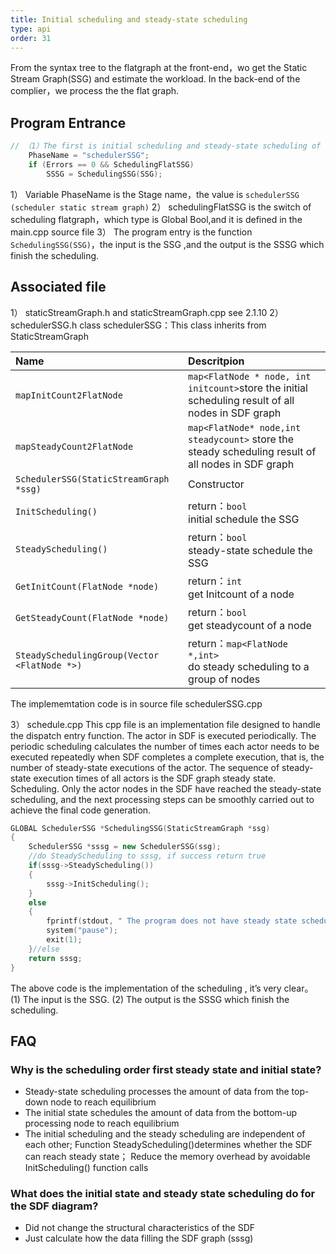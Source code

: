 ```yaml
---
title: Initial scheduling and steady-state scheduling
type: api
order: 31
---
```


From the syntax tree to the flatgraph at the front-end，wo get the Static Stream Graph(SSG) and estimate the workload. In the back-end of the complier，we process the the flat graph.

## Program Entrance

```c++
// （1）The first is initial scheduling and steady-state scheduling of the SSG， SSG is transformed form the syntax tree at step(10) in the front-end
	PhaseName = "schedulerSSG";
	if (Errors == 0 && SchedulingFlatSSG)
		SSSG = SchedulingSSG(SSG);

```
1）	Variable PhaseName is the Stage name，the value is `schedulerSSG (scheduler static stream graph)`
2）	schedulingFlatSSG is the switch of scheduling flatgraph，which type is Global Bool,and it is defined in the main.cpp source file
3）	The program entry is the function` SchedulingSSG(SSG)`，the input is the SSG ,and the output is the SSSG which finish the scheduling.

## Associated file

1）	staticStreamGraph.h and  staticStreamGraph.cpp  see 2.1.10
2）	schedulerSSG.h class schedulerSSG：This class inherits from StaticStreamGraph

|Name| Descritpion|
|:-|:-|
|`mapInitCount2FlatNode`	|`map<FlatNode * node, int initcount>`store the initial scheduling result of all nodes in SDF graph |
|`mapSteadyCount2FlatNode	`|`map<FlatNode* node,int steadycount>` store the steady scheduling result of all nodes in SDF graph|
|`SchedulerSSG(StaticStreamGraph *ssg)	`|Constructor|
|`InitScheduling()	`|return：`bool `<br>initial schedule the SSG|
|`SteadyScheduling()`	|return：`bool` <br>steady-state schedule the SSG|
|`GetInitCount(FlatNode *node)	`|return：`int `<br>get Initcount of a node|
|`GetSteadyCount(FlatNode *node)	`|return：`bool`<br>get steadycount of a node|
|`SteadySchedulingGroup(Vector <FlatNode *>)`	|return：`map<FlatNode *,int>`<br>do steady scheduling to a group of nodes|

The implememtation code is in source file schedulerSSG.cpp

3）	schedule.cpp
This cpp file is an implementation file designed to handle the dispatch entry function. The actor in SDF is executed periodically. The periodic scheduling calculates the number of times each actor needs to be executed repeatedly when SDF completes a complete execution, that is, the number of steady-state executions of the actor. The sequence of steady-state execution times of all actors is the SDF graph steady state. Scheduling. Only the actor nodes in the SDF have reached the steady-state scheduling, and the next processing steps can be smoothly carried out to achieve the final code generation.

```c++
GLOBAL SchedulerSSG *SchedulingSSG(StaticStreamGraph *ssg)
{
	SchedulerSSG *sssg = new SchedulerSSG(ssg);
	//do SteadyScheduling to sssg, if success return true
	if(sssg->SteadyScheduling())
	{
		sssg->InitScheduling();		
	}
	else
	{
		fprintf(stdout, " The program does not have steady state scheduling , cannot generate code.！\n");
		system("pause");
		exit(1);
	}//else
	return sssg;
}

```
The above code is the implementation of the scheduling , it’s very clear。
(1)	The input is the SSG.
(2)	The output is the SSSG which finish the scheduling.


## FAQ

### Why is the scheduling order first steady state and initial state?
- Steady-state scheduling processes the amount of data from the top-down node to reach equilibrium
- The initial state schedules the amount of data from the bottom-up processing node to reach equilibrium		    
- The initial scheduling and the steady scheduling are independent of each other;
Function SteadyScheduling()determines whether the SDF can reach steady state；
Reduce the memory overhead by avoidable InitScheduling() function calls
### What does the initial state and steady state scheduling do for the SDF diagram?
- Did not change the structural characteristics of the SDF
- Just calculate how the data filling the SDF graph (sssg)
